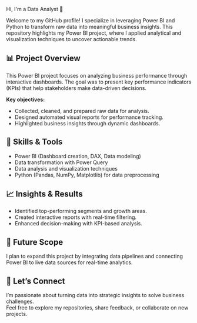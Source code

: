 Hi, I'm a Data Analyst 👋  

Welcome to my GitHub profile! I specialize in leveraging Power BI and Python to transform raw data into meaningful business insights. This repository highlights my Power BI project, where I applied analytical and visualization techniques to uncover actionable trends.

## 📊 Project Overview  
This Power BI project focuses on analyzing business performance through interactive dashboards. The goal was to present key performance indicators (KPIs) that help stakeholders make data-driven decisions.  

**Key objectives:**  
- Collected, cleaned, and prepared raw data for analysis.  
- Designed automated visual reports for performance tracking.  
- Highlighted business insights through dynamic dashboards.  

## 🧠 Skills & Tools  
- Power BI (Dashboard creation, DAX, Data modeling)  
- Data transformation with Power Query  
- Data analysis and visualization techniques  
- Python (Pandas, NumPy, Matplotlib) for data preprocessing  

## 📈 Insights & Results  
- Identified top-performing segments and growth areas.  
- Created interactive reports with real-time filtering.  
- Enhanced decision-making with KPI-based analysis.  

## 🚀 Future Scope  
I plan to expand this project by integrating data pipelines and connecting Power BI to live data sources for real-time analytics.  

## 🤝 Let’s Connect  
I’m passionate about turning data into strategic insights to solve business challenges.  
Feel free to explore my repositories, share feedback, or collaborate on new projects.  
